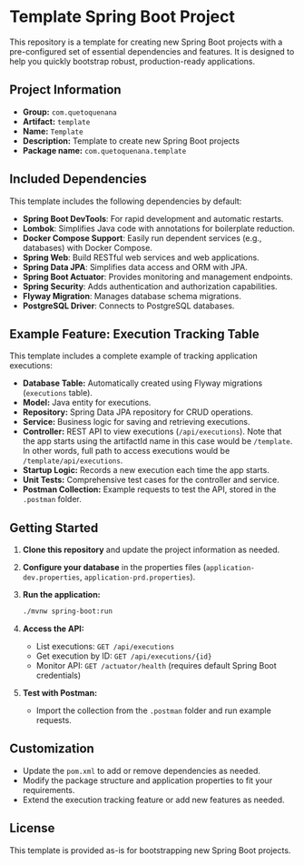 # Template Spring Boot Project

This repository is a template for creating new Spring Boot projects with a pre-configured set of essential dependencies and features. It is designed to help you quickly bootstrap robust, production-ready applications.

## Project Information

- **Group:** `com.quetoquenana`
- **Artifact:** `template`
- **Name:** `Template`
- **Description:** Template to create new Spring Boot projects
- **Package name:** `com.quetoquenana.template`

## Included Dependencies

This template includes the following dependencies by default:

- **Spring Boot DevTools**: For rapid development and automatic restarts.
- **Lombok**: Simplifies Java code with annotations for boilerplate reduction.
- **Docker Compose Support**: Easily run dependent services (e.g., databases) with Docker Compose.
- **Spring Web**: Build RESTful web services and web applications.
- **Spring Data JPA**: Simplifies data access and ORM with JPA.
- **Spring Boot Actuator**: Provides monitoring and management endpoints.
- **Spring Security**: Adds authentication and authorization capabilities.
- **Flyway Migration**: Manages database schema migrations.
- **PostgreSQL Driver**: Connects to PostgreSQL databases.

## Example Feature: Execution Tracking Table

This template includes a complete example of tracking application executions:

- **Database Table:** Automatically created using Flyway migrations (`executions` table).
- **Model:** Java entity for executions.
- **Repository:** Spring Data JPA repository for CRUD operations.
- **Service:** Business logic for saving and retrieving executions.
- **Controller:** REST API to view executions (`/api/executions`). Note that the app starts using the artifactId name in this case would be `/template`. In other words, full path to access executions would be `/template/api/executions`.
- **Startup Logic:** Records a new execution each time the app starts.
- **Unit Tests:** Comprehensive test cases for the controller and service.
- **Postman Collection:** Example requests to test the API, stored in the `.postman` folder.

## Getting Started

1. **Clone this repository** and update the project information as needed.
2. **Configure your database** in the properties files (`application-dev.properties`, `application-prd.properties`).
3. **Run the application:**

   ```bash
   ./mvnw spring-boot:run
   ```

4. **Access the API:**

   - List executions: `GET /api/executions`
   - Get execution by ID: `GET /api/executions/{id}`
   - Monitor API: `GET /actuator/health` (requires default Spring Boot credentials)

5. **Test with Postman:**
   - Import the collection from the `.postman` folder and run example requests.

## Customization

- Update the `pom.xml` to add or remove dependencies as needed.
- Modify the package structure and application properties to fit your requirements.
- Extend the execution tracking feature or add new features as needed.

## License

This template is provided as-is for bootstrapping new Spring Boot projects.
